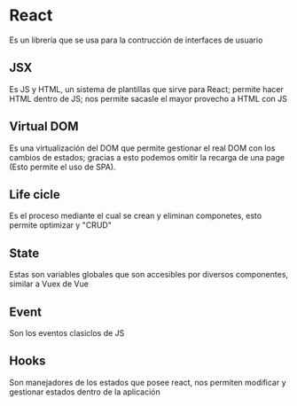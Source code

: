 # React

Es un librería que se usa para la contrucción de interfaces de usuario

## JSX

Es JS y HTML, un sistema de plantillas que sirve para React; permite
hacer HTML dentro de JS; nos permite sacasle el mayor provecho a HTML
con JS

## Virtual DOM

Es una virtualización del DOM que permite gestionar el real DOM con los
cambios de estados; gracias a esto podemos omitir la recarga de una page
(Esto permite el uso de SPA).

## Life cicle

Es el proceso mediante el cual se crean y eliminan componetes, esto permite
optimizar y "CRUD"

## State

Estas son variables globales que son accesibles por diversos componentes,
similar a Vuex de Vue

## Event

Son los eventos clasiclos de JS

## Hooks

Son manejadores de los estados que posee react, nos permiten modificar y
gestionar estados dentro de la aplicación

